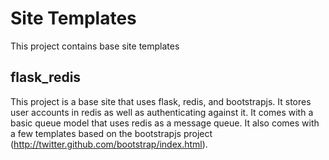 Site Templates
===============
This project contains base site templates

flask_redis
------------
This project is a base site that uses flask, redis, and bootstrapjs.  It stores user accounts in redis as well as authenticating against it.  It comes with a basic queue model that uses redis as a message queue.  It also comes with a few templates based on the bootstrapjs project (http://twitter.github.com/bootstrap/index.html).

